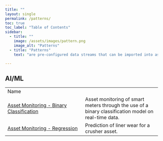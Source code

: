 ```yaml
---
title: ""
layout: single
permalink: /patterns/
toc: true
toc_label: "Table of Contents"
sidebar:
  - title: ""
    image: /assets/images/pattern.png
    image_alt: "Patterns"
  - title: "Patterns"
    text: "are pre-configured data streams that can be imported into as building blocks for your applications."

---
```

## AI/ML

<table>
<tr><td width="240px"> Name </td><td></td></tr>
<tr>
<td><a href="Asset-Monitoring-Binary-Classification">Asset Monitoring - Binary Classification</a></td>
<td>Asset monitoring of smart meters through the use of a binary classification model on real-time data.</td></tr>
<tr>
<td><a href="Liner-Wear-Prediction-Regression">Asset Monitoring - Regression</a></td>
<td>Prediction of liner wear for a crusher asset.</td></tr>
</table>